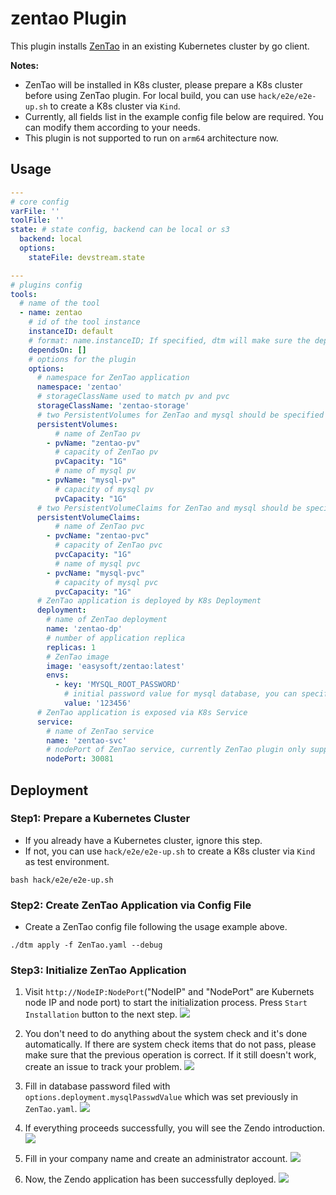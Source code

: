 # zentao Plugin

This plugin installs [ZenTao](https://zentao.net/) in an existing Kubernetes cluster by go client.

**Notes:**

- ZenTao will be installed in K8s cluster, please prepare a K8s cluster before using ZenTao plugin.
  For local build, you can use `hack/e2e/e2e-up.sh` to create a K8s cluster via `Kind`.
- Currently, all fields list in the example config file below are required. You can modify them according to your needs.
- This plugin is not supported to run on `arm64` architecture now.

## Usage

```yaml
---
# core config
varFile: ''
toolFile: ''
state: # state config, backend can be local or s3
  backend: local
  options:
    stateFile: devstream.state

---
# plugins config
tools:
  # name of the tool
  - name: zentao
    # id of the tool instance
    instanceID: default
    # format: name.instanceID; If specified, dtm will make sure the dependency is applied first before handling this tool
    dependsOn: []
    # options for the plugin
    options:
      # namespace for ZenTao application
      namespace: 'zentao'
      # storageClassName used to match pv and pvc
      storageClassName: 'zentao-storage'
      # two PersistentVolumes for ZenTao and mysql should be specified
      persistentVolumes:
          # name of ZenTao pv
        - pvName: "zentao-pv"
          # capacity of ZenTao pv
          pvCapacity: "1G"
          # name of mysql pv
        - pvName: "mysql-pv"
          # capacity of mysql pv
          pvCapacity: "1G"
      # two PersistentVolumeClaims for ZenTao and mysql should be specified
      persistentVolumeClaims:
          # name of ZenTao pvc
        - pvcName: "zentao-pvc"
          # capacity of ZenTao pvc
          pvcCapacity: "1G"
          # name of mysql pvc
        - pvcName: "mysql-pvc"
          # capacity of mysql pvc
          pvcCapacity: "1G"
      # ZenTao application is deployed by K8s Deployment
      deployment:
        # name of ZenTao deployment
        name: 'zentao-dp'
        # number of application replica
        replicas: 1
        # ZenTao image
        image: 'easysoft/zentao:latest'
        envs:
          - key: 'MYSQL_ROOT_PASSWORD'
            # initial password value for mysql database, you can specify any value you like
            value: '123456'
      # ZenTao application is exposed via K8s Service
      service:
        # name of ZenTao service
        name: 'zentao-svc'
        # nodePort of ZenTao service, currently ZenTao plugin only support `nodePort` type
        nodePort: 30081
```

## Deployment

### Step1: Prepare a Kubernetes Cluster

- If you already have a Kubernetes cluster, ignore this step. 
- If not, you can use `hack/e2e/e2e-up.sh` to create a K8s cluster via `Kind` as test environment.

```shell
bash hack/e2e/e2e-up.sh
```

### Step2: Create ZenTao Application via Config File

- Create a ZenTao config file following the usage example above.

```shell
./dtm apply -f ZenTao.yaml --debug
```

### Step3: Initialize ZenTao Application

1. Visit `http://NodeIP:NodePort`("NodeIP" and "NodePort" are Kubernets node IP and node port) to start the initialization process. Press `Start Installation` button to the next step.
![](zentao/zentao-welcome.jpg)

2. You don't need to do anything about the system check and it's done automatically. If there are system check items that do not pass, please make sure that the previous operation is correct. If it still doesn't work, create an issue to track your problem.
![](zentao/zentao-systemCheck.jpg)

3. Fill in database password filed with `options.deployment.mysqlPasswdValue` which was set previously in `ZenTao.yaml`.
![](zentao/zentao-configuration.jpg)

4. If everything proceeds successfully, you will see the Zendo introduction.
![](zentao/zentao-intro.jpg)

5. Fill in your company name and create an administrator account.
![](zentao/zentao-account.jpg)

6. Now, the Zendo application has been successfully deployed.
![](zentao/zentao-web.jpg)

